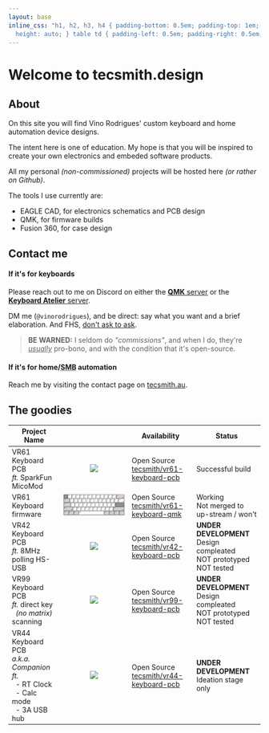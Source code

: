 ```yaml
---
layout: base
inline_css: "h1, h2, h3, h4 { padding-bottom: 0.5em; padding-top: 1em; } h1 { text-align: center; padding-top: 1em; padding-bottom: 0; } table img { max-width: 50%;
  height: auto; } table td { padding-left: 0.5em; padding-right: 0.5em; padding-top: 1em; padding-bottom: 1em; white-space: nowrap; }"
---
```


# Welcome to tecsmith.design

## <i class="far fa-question-circle"></i> About

On this site you will find Vino Rodrigues' custom keyboard and home automation device designs.

The intent here is one of education. My hope is that you will be inspired to create your own electronics and embeded software products.

All my personal *(non-commissioned)* projects will be hosted here *(or rather on Github)*.

The tools I use currently are:

- EAGLE CAD, for electronics schematics and PCB design
- QMK, for firmware builds
- Fusion 360, for case design


## <i class="far fa-comment"></i> Contact me

#### If it's for keyboards

Please reach out to me on Discord on either the [**QMK** server](https://discord.gg/qmk) or the [**Keyboard Atelier** server](https://discord.gg/b7vwhHS).

DM me (<code>@vinorodrigues</code>), and be direct: say what you want and a brief elaboration. And FHS, [don't ask to ask](https://dontasktoask.com).

> <i class="fas fa-exclamation-triangle"></i> **BE WARNED:**  I seldom do *"commissions"*, and when I do, they're *<ins>usually</ins>* pro-bono, and with the condition that it's open-source.

#### If it's for home/<abbr title="Small and Medium-sized Business">SMB</abbr> automation

Reach me by visiting the contact page on [tecsmith.au](https://tecsmith.au).

## <i class="far fa-keyboard"></i> The goodies

| Project Name |  | Availability | Status |
|---|:---:|---|---|
| VR61 Keyboard PCB <br> *ft.* SparkFun MicoMod | ![](https://cdn.jsdelivr.net/gh/tecsmith/vr61-keyboard-pcb@HEAD/docs/vr61-pcb-top.png) | Open Source <br> [tecsmith/vr61-keyboard-pcb](https://github.com/tecsmith/vr61-keyboard-pcb) | Successful build |
| VR61 Keyboard firmware | ![](./assets/img/vr61-keyboard-layout.png) | Open Source <br> [tecsmith/vr61-keyboard-qmk](https://github.com/tecsmith/vr61-keyboard-qmk) | Working <br> Not merged to up-stream / won't |
| VR42 Keyboard PCB <br> *ft.* 8MHz polling HS-USB | ![](https://cdn.jsdelivr.net/gh/tecsmith/vr42-keyboard-pcb@HEAD/docs/vr42-revB-top.png) | Open Source <br> [tecsmith/vr42-keyboard-pcb](https://github.com/tecsmith/vr42-keyboard-pcb) | **UNDER DEVELOPMENT** <br> Design compleated <br> NOT prototyped <br> NOT tested |
| VR99 Keyboard PCB <br> *ft.* direct key <br> &nbsp; *(no matrix)* scanning | ![](https://cdn.jsdelivr.net/gh/tecsmith/vr99-keyboard-pcb@HEAD/docs/vr99-pcb-top.png) | Open Source <br> [tecsmith/vr99-keyboard-pcb](https://github.com/tecsmith/vr99-keyboard-pcb) | **UNDER DEVELOPMENT** <br> Design compleated <br> NOT prototyped <br> NOT tested |
| VR44 Keyboard PCB <br> *a.k.a. Companion* <br> *ft.* <br> &nbsp; - RT Clock <br> &nbsp; - Calc mode <br> &nbsp; - 3A USB hub | ![](https://cdn.jsdelivr.net/gh/tecsmith/vr44-keyboard-pcb@HEAD/docs/vr44-layout.png) | Open Source <br> [tecsmith/vr44-keyboard-pcb](https://github.com/tecsmith/vr44-keyboard-pcb) | **UNDER DEVELOPMENT** <br> Ideation stage only |
